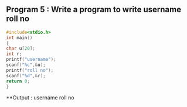 ## Program 5 : Write a program to write username roll no
```c
#include<stdio.h>
int main()
{
char u[20];
int r;
printf("username");
scanf("%c",&u);
printf("roll no");
scanf("%d",&r);
return 0;
}
```
**Output : username roll no
